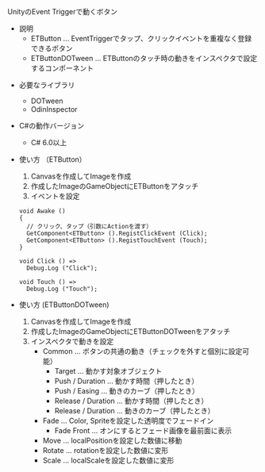 UnityのEvent Triggerで動くボタン

- 説明
  - ETButton ... EventTriggerでタップ、クリックイベントを重複なく登録できるボタン
  - ETButtonDOTween ... ETButtonのタッチ時の動きをインスペクタで設定するコンポーネント

* 必要なライブラリ
  * DOTween
  * OdinInspector

* C#の動作バージョン
  * C# 6.0以上

* 使い方 （ETButton）
  1. Canvasを作成してImageを作成
  2. 作成したImageのGameObjectにETButtonをアタッチ
  3. イベントを設定
  ```
  void Awake ()
  {
    // クリック、タップ（引数にActionを渡す）
    GetComponent<ETButton> ().RegistClickEvent (Click);
    GetComponent<ETButton> ().RegistTouchEvent (Touch);
  }

  void Click () =>
    Debug.Log ("Click");

  void Touch () =>
    Debug.Log ("Touch");
  ```

* 使い方  (ETButtonDOTween)
  1. Canvasを作成してImageを作成
  2. 作成したImageのGameObjectにETButtonDOTweenをアタッチ
  3. インスペクタで動きを設定
      - Common ... ボタンの共通の動き（チェックを外すと個別に設定可能）
        - Target ... 動かす対象オブジェクト
        - Push / Duration ... 動かす時間（押したとき）
        - Push / Easing ... 動きのカーブ（押したとき）
        - Release / Duration ... 動かす時間（押したとき）
        - Release / Duration ... 動きのカーブ（押したとき）
      - Fade ... Color, Spriteを設定した透明度でフェードイン
        - Fade Front ... オンにするとフェード画像を最前面に表示
      - Move ... localPositionを設定した数値に移動
      - Rotate ... rotationを設定した数値に変形
      - Scale ... localScaleを設定した数値に変形


